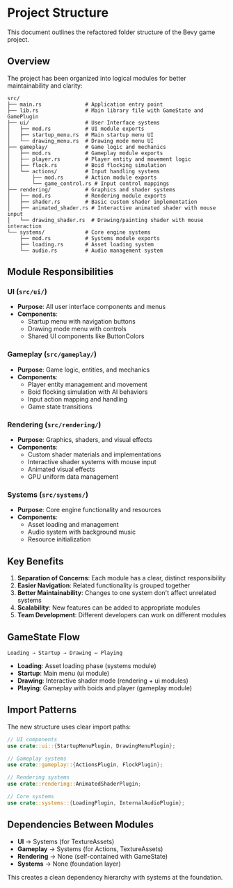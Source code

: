 # Project Structure

This document outlines the refactored folder structure of the Bevy game project.

## Overview

The project has been organized into logical modules for better maintainability and clarity:

```
src/
├── main.rs              # Application entry point
├── lib.rs               # Main library file with GameState and GamePlugin
├── ui/                  # User Interface systems
│   ├── mod.rs           # UI module exports
│   ├── startup_menu.rs  # Main startup menu UI
│   └── drawing_menu.rs  # Drawing mode menu UI
├── gameplay/            # Game logic and mechanics  
│   ├── mod.rs           # Gameplay module exports
│   ├── player.rs        # Player entity and movement logic
│   ├── flock.rs         # Boid flocking simulation
│   └── actions/         # Input handling systems
│       ├── mod.rs       # Action module exports
│       └── game_control.rs # Input control mappings
├── rendering/           # Graphics and shader systems
│   ├── mod.rs           # Rendering module exports
│   ├── shader.rs        # Basic custom shader implementation
│   ├── animated_shader.rs # Interactive animated shader with mouse input
│   └── drawing_shader.rs  # Drawing/painting shader with mouse interaction
└── systems/             # Core engine systems
    ├── mod.rs           # Systems module exports  
    ├── loading.rs       # Asset loading system
    └── audio.rs         # Audio management system
```

## Module Responsibilities

### UI (`src/ui/`)
- **Purpose**: All user interface components and menus
- **Components**: 
  - Startup menu with navigation buttons
  - Drawing mode menu with controls
  - Shared UI components like ButtonColors

### Gameplay (`src/gameplay/`)
- **Purpose**: Game logic, entities, and mechanics
- **Components**:
  - Player entity management and movement
  - Boid flocking simulation with AI behaviors
  - Input action mapping and handling
  - Game state transitions

### Rendering (`src/rendering/`)
- **Purpose**: Graphics, shaders, and visual effects
- **Components**:
  - Custom shader materials and implementations
  - Interactive shader systems with mouse input
  - Animated visual effects
  - GPU uniform data management

### Systems (`src/systems/`)
- **Purpose**: Core engine functionality and resources
- **Components**:
  - Asset loading and management
  - Audio system with background music
  - Resource initialization

## Key Benefits

1. **Separation of Concerns**: Each module has a clear, distinct responsibility
2. **Easier Navigation**: Related functionality is grouped together
3. **Better Maintainability**: Changes to one system don't affect unrelated systems  
4. **Scalability**: New features can be added to appropriate modules
5. **Team Development**: Different developers can work on different modules

## GameState Flow

```
Loading → Startup → Drawing ↔ Playing
```

- **Loading**: Asset loading phase (systems module)
- **Startup**: Main menu (ui module) 
- **Drawing**: Interactive shader mode (rendering + ui modules)
- **Playing**: Gameplay with boids and player (gameplay module)

## Import Patterns

The new structure uses clear import paths:

```rust
// UI components
use crate::ui::{StartupMenuPlugin, DrawingMenuPlugin};

// Gameplay systems  
use crate::gameplay::{ActionsPlugin, FlockPlugin};

// Rendering systems
use crate::rendering::AnimatedShaderPlugin;

// Core systems
use crate::systems::{LoadingPlugin, InternalAudioPlugin};
```

## Dependencies Between Modules

- **UI** → Systems (for TextureAssets)
- **Gameplay** → Systems (for Actions, TextureAssets)  
- **Rendering** → None (self-contained with GameState)
- **Systems** → None (foundation layer)

This creates a clean dependency hierarchy with systems at the foundation.
